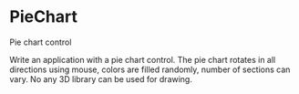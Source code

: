 # PieChart
Pie chart control

Write an application with a pie chart control.
The pie chart rotates in all directions using mouse, colors are filled randomly, number of sections can vary.
No any 3D library can be used for drawing.
